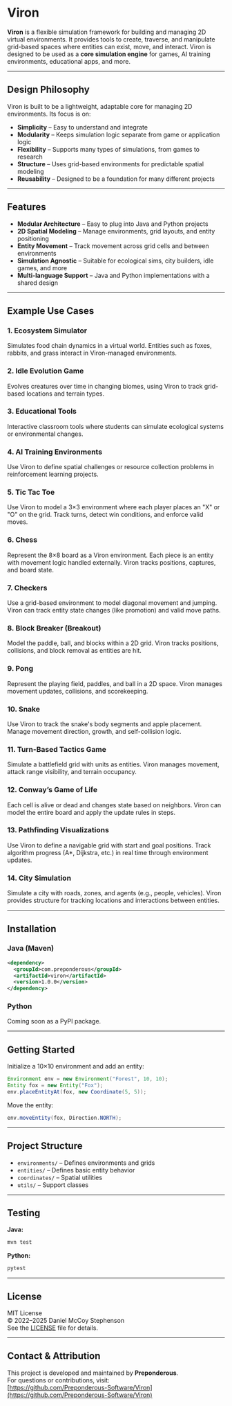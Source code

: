# Viron

**Viron** is a flexible simulation framework for building and managing 2D virtual environments. It provides tools to create, traverse, and manipulate grid-based spaces where entities can exist, move, and interact. Viron is designed to be used as a **core simulation engine** for games, AI training environments, educational apps, and more.

---

## Design Philosophy

Viron is built to be a lightweight, adaptable core for managing 2D environments. Its focus is on:

- **Simplicity** – Easy to understand and integrate  
- **Modularity** – Keeps simulation logic separate from game or application logic  
- **Flexibility** – Supports many types of simulations, from games to research  
- **Structure** – Uses grid-based environments for predictable spatial modeling  
- **Reusability** – Designed to be a foundation for many different projects  

---

## Features

- **Modular Architecture** – Easy to plug into Java and Python projects  
- **2D Spatial Modeling** – Manage environments, grid layouts, and entity positioning  
- **Entity Movement** – Track movement across grid cells and between environments  
- **Simulation Agnostic** – Suitable for ecological sims, city builders, idle games, and more  
- **Multi-language Support** – Java and Python implementations with a shared design  

---

## Example Use Cases

### 1. Ecosystem Simulator
Simulates food chain dynamics in a virtual world. Entities such as foxes, rabbits, and grass interact in Viron-managed environments.

### 2. Idle Evolution Game
Evolves creatures over time in changing biomes, using Viron to track grid-based locations and terrain types.

### 3. Educational Tools
Interactive classroom tools where students can simulate ecological systems or environmental changes.

### 4. AI Training Environments
Use Viron to define spatial challenges or resource collection problems in reinforcement learning projects.

### 5. Tic Tac Toe
Use Viron to model a 3×3 environment where each player places an "X" or "O" on the grid. Track turns, detect win conditions, and enforce valid moves.

### 6. Chess
Represent the 8×8 board as a Viron environment. Each piece is an entity with movement logic handled externally. Viron tracks positions, captures, and board state.

### 7. Checkers
Use a grid-based environment to model diagonal movement and jumping. Viron can track entity state changes (like promotion) and valid move paths.

### 8. Block Breaker (Breakout)
Model the paddle, ball, and blocks within a 2D grid. Viron tracks positions, collisions, and block removal as entities are hit.

### 9. Pong
Represent the playing field, paddles, and ball in a 2D space. Viron manages movement updates, collisions, and scorekeeping.

### 10. Snake
Use Viron to track the snake's body segments and apple placement. Manage movement direction, growth, and self-collision logic.

### 11. Turn-Based Tactics Game
Simulate a battlefield grid with units as entities. Viron manages movement, attack range visibility, and terrain occupancy.

### 12. Conway’s Game of Life
Each cell is alive or dead and changes state based on neighbors. Viron can model the entire board and apply the update rules in steps.

### 13. Pathfinding Visualizations
Use Viron to define a navigable grid with start and goal positions. Track algorithm progress (A*, Dijkstra, etc.) in real time through environment updates.

### 14. City Simulation
Simulate a city with roads, zones, and agents (e.g., people, vehicles). Viron provides structure for tracking locations and interactions between entities.

---

## Installation

### Java (Maven)

```xml
<dependency>
  <groupId>com.preponderous</groupId>
  <artifactId>viron</artifactId>
  <version>1.0.0</version>
</dependency>
```

### Python

Coming soon as a PyPI package.

---

## Getting Started

Initialize a 10×10 environment and add an entity:

```java
Environment env = new Environment("Forest", 10, 10);
Entity fox = new Entity("Fox");
env.placeEntityAt(fox, new Coordinate(5, 5));
```

Move the entity:

```java
env.moveEntity(fox, Direction.NORTH);
```

---

## Project Structure

- `environments/` – Defines environments and grids  
- `entities/` – Defines basic entity behavior  
- `coordinates/` – Spatial utilities  
- `utils/` – Support classes  

---

## Testing

**Java:**

```bash
mvn test
```

**Python:**

```bash
pytest
```

---

## License

MIT License  
© 2022–2025 Daniel McCoy Stephenson  
See the [LICENSE](LICENSE) file for details.

---

## Contact & Attribution

This project is developed and maintained by **Preponderous**.  
For questions or contributions, visit:  
[https://github.com/Preponderous-Software/Viron](https://github.com/Preponderous-Software/Viron)